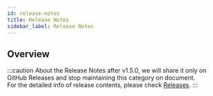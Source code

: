 ```yaml
---
id: release-notes
title: Release Notes
sidebar_label: Release Notes
---
```


## Overview
:::caution
About the Release Notes after v1.5.0, we will share it only on GitHub Releases and stop maintaining this category on document.<br/>
For the detailed info of release contents, please check [Releases](https://github.com/kintone-labs/kintone-ui-component/releases).
:::
